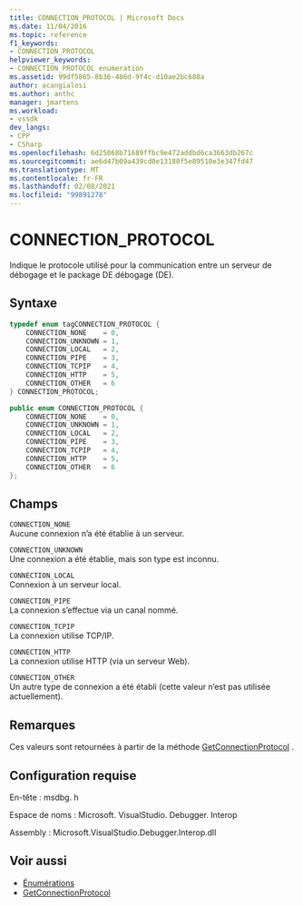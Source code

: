 ```yaml
---
title: CONNECTION_PROTOCOL | Microsoft Docs
ms.date: 11/04/2016
ms.topic: reference
f1_keywords:
- CONNECTION_PROTOCOL
helpviewer_keywords:
- CONNECTION_PROTOCOL enumeration
ms.assetid: 99df5865-8b36-486d-9f4c-d10ae2bc688a
author: acangialosi
ms.author: anthc
manager: jmartens
ms.workload:
- vssdk
dev_langs:
- CPP
- CSharp
ms.openlocfilehash: 6d25068b71689ffbc9e472addbd6ca3663db267c
ms.sourcegitcommit: ae6d47b09a439cd0e13180f5e89510e3e347fd47
ms.translationtype: MT
ms.contentlocale: fr-FR
ms.lasthandoff: 02/08/2021
ms.locfileid: "99891278"
---
```

# <a name="connection_protocol"></a>CONNECTION_PROTOCOL
Indique le protocole utilisé pour la communication entre un serveur de débogage et le package DE débogage (DE).

## <a name="syntax"></a>Syntaxe

```cpp
typedef enum tagCONNECTION_PROTOCOL {
    CONNECTION_NONE    = 0,
    CONNECTION_UNKNOWN = 1,
    CONNECTION_LOCAL   = 2,
    CONNECTION_PIPE    = 3,
    CONNECTION_TCPIP   = 4,
    CONNECTION_HTTP    = 5,
    CONNECTION_OTHER   = 6
} CONNECTION_PROTOCOL;
```

```csharp
public enum CONNECTION_PROTOCOL {
    CONNECTION_NONE    = 0,
    CONNECTION_UNKNOWN = 1,
    CONNECTION_LOCAL   = 2,
    CONNECTION_PIPE    = 3,
    CONNECTION_TCPIP   = 4,
    CONNECTION_HTTP    = 5,
    CONNECTION_OTHER   = 6
};
```

## <a name="fields"></a>Champs
`CONNECTION_NONE`\
Aucune connexion n’a été établie à un serveur.

`CONNECTION_UNKNOWN`\
Une connexion a été établie, mais son type est inconnu.

`CONNECTION_LOCAL`\
Connexion à un serveur local.

`CONNECTION_PIPE`\
La connexion s’effectue via un canal nommé.

`CONNECTION_TCPIP`\
La connexion utilise TCP/IP.

`CONNECTION_HTTP`\
La connexion utilise HTTP (via un serveur Web).

`CONNECTION_OTHER`\
Un autre type de connexion a été établi (cette valeur n’est pas utilisée actuellement).

## <a name="remarks"></a>Remarques
Ces valeurs sont retournées à partir de la méthode [GetConnectionProtocol](../../../extensibility/debugger/reference/idebugcoreserver3-getconnectionprotocol.md) .

## <a name="requirements"></a>Configuration requise
En-tête : msdbg. h

Espace de noms : Microsoft. VisualStudio. Debugger. Interop

Assembly : Microsoft.VisualStudio.Debugger.Interop.dll

## <a name="see-also"></a>Voir aussi
- [Énumérations](../../../extensibility/debugger/reference/enumerations-visual-studio-debugging.md)
- [GetConnectionProtocol](../../../extensibility/debugger/reference/idebugcoreserver3-getconnectionprotocol.md)
